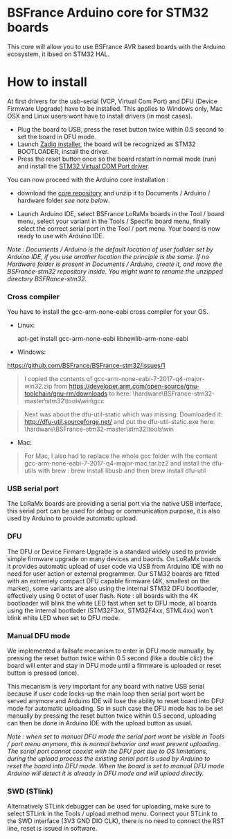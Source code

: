 # BSFrance Arduino core for STM32 boards

This core will allow you to use BSFrance AVR based boards with the Arduino ecosystem, it ibsed on STM32 HAL.

# How to install

At first drivers for the usb-serial (VCP, Virtual Com Port) and DFU (Device Firmware Upgrade) have to be installed. This applies to Windows only, Mac OSX and Linux users wont have to install drivers (in most cases).

  - Plug the board to USB, press the reset button twice within 0.5 second to set the board in DFU mode.
  - Launch [Zadig installer](https://github.com/BSFrance/BSFrance-stm32/raw/master/stm32/tools/win/drivers/zadig-2.3.exe), the board will be recognized as STM32 BOOTLOADER, install the driver.
  - Press the reset button once so the board restart in normal mode (run) and install the [STM32 Virtual COM Port driver](https://github.com/BSFrance/BSFrance-stm32/raw/master/stm32/tools/win/drivers/Virtual%20Com%20port%20driver%20V1.4.0.msi).

You can now proceed with the Arduino core installation :
  - download the [core repository](https://github.com/BSFrance/BSFrance-stm32/archive/master.zip) and unzip it to Documents / Arduino / hardware folder *see note below*.



  - Launch Arduino IDE, select BSFrance LoRaMx boards in the Tool / board menu, select your variant in the Tools / Specific board menu, finally select the correct serial port in the Tool / port menu. Your board is now ready to use with Arduino IDE.

  *Note : Documents / Arduino is the default location of user fodlder set by Arduino IDE, if you use another location the principle is the same. If no Hardware folder is present in Documents / Arduino, create it, and move the BSFrance-stm32 repository inside. You might want to rename the unzipped directory BSFRance-stm32.*

### Cross compiler

You have to install the gcc-arm-none-eabi cross compiler for your OS.

 - Linux:

    apt-get install gcc-arm-none-eabi libnewlib-arm-none-eabi

 - Windows:

https://github.com/BSFrance/BSFrance-stm32/issues/1

> I copied the contents of gcc-arm-none-eabi-7-2017-q4-major-win32.zip from https://developer.arm.com/open-source/gnu-toolchain/gnu-rm/downloads to here: \hardware\BSFrance-stm32-master\stm32\tools\win\gcc

> Next was about the dfu-util-static which was missing:
> Downloaded it: http://dfu-util.sourceforge.net/ and put the dfu-util-static.exe here: \hardware\BSFrance-stm32-master\stm32\tools\win

 - Mac:
> For Mac, I also had to replace the whole gcc folder with the content gcc-arm-none-eabi-7-2017-q4-major-mac.tar.bz2 and install the dfu-utils with brew : brew install libusb and then brew install dfu-util

### USB serial port

The LoRaMx boards are providing a serial port via the native USB interface, this serial port can be used for debug or communication purpose, it is also used by Arduino to provide automatic upload.

### DFU

The DFU or Device Firmare Upgrade is a standard widely used to provide simple firmware upgrade on many devices and baords. On LoRaMx boards it provides automatic upload of user code via USB from Arduino IDE with no need for user action or external programmer.
Our STM32 boards are fitted with an extremely compact DFU capable firmware (4K, smallest on the market), some variants are also using the internal STM32 DFU bootlaoder, effectively using 0 octet of user flash.
Note : all boards with the 4K bootloader will blink the white LED fast when set to DFU mode, all boards using the internal bootlader (STM32F3xx, STM32F4xx, STML4xx) won't blink white LED when set to DFU mode.


### Manual DFU mode

We implemented a failsafe mecanism to enter in DFU mode manually, by pressing the reset button twice within 0.5 second (like a double clic) the board will enter and stay in DFU mode until a firmware is uploaded or reset button is pressed (once).

This mecanism is very important for any board with native USB serial because if user code locks-up the main loop then serial port wont be served anymore and Arduino IDE will lose the ability to reset board into DFU mode for automatic uploading.
So in such case the DFU mode has to be set manually by pressing the reset button twice within 0.5 second, uploading can then be done in Arduino IDE with the upload button as usual.

*Note : when set to manual DFU mode the serial port wont be visible in Tools / port menu anymore, this is normal behavior and wont prevent uploading. The serial port cannot coexist with the DFU port due to OS limitations, during the upload process the existing serial port is used by Arduino to reset the board into DFU mode. When the board is set to manual DFU mode Arduino will detect it is already in DFU mode and will upload directly.*

### SWD (STlink)

Alternatively STLink debugger can be used for uploading, make sure to select STLink in the Tools / upload method menu. Connect your STLink to the SWD interface (3V3 GND DIO CLK), there is no need to connect the RST line, reset is issued in software.
